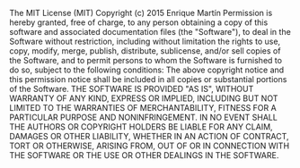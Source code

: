 The MIT License (MIT) Copyright (c) 2015 Enrique Martín Permission is hereby granted, free of charge, to any person obtaining a copy of this software and 
associated documentation files (the "Software"), to deal in the Software without restriction, including without limitation the rights to use, copy, 
modify, merge, publish, distribute, sublicense, and/or sell copies of the Software, and to permit persons to whom the Software is furnished to do so, 
subject to the following conditions: The above copyright notice and this permission notice shall be included in all copies or substantial portions of the 
Software. THE SOFTWARE IS PROVIDED "AS IS", WITHOUT WARRANTY OF ANY KIND, EXPRESS OR IMPLIED, INCLUDING BUT NOT LIMITED TO THE WARRANTIES OF 
MERCHANTABILITY, FITNESS FOR A PARTICULAR PURPOSE AND NONINFRINGEMENT. IN NO EVENT SHALL THE AUTHORS OR COPYRIGHT HOLDERS BE LIABLE FOR ANY CLAIM, 
DAMAGES OR OTHER LIABILITY, WHETHER IN AN ACTION OF CONTRACT, TORT OR OTHERWISE, ARISING FROM, OUT OF OR IN CONNECTION WITH THE SOFTWARE OR THE USE OR 
OTHER DEALINGS IN THE
SOFTWARE.
